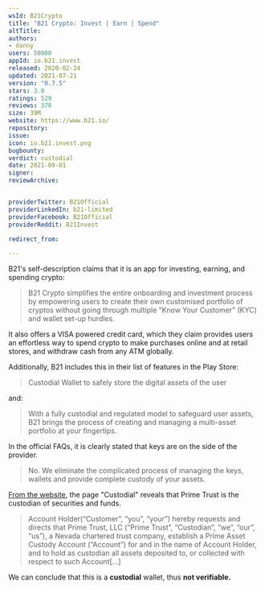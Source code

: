 ```yaml
---
wsId: B21Crypto 
title: "B21 Crypto: Invest | Earn | Spend"
altTitle: 
authors:
- danny
users: 50000
appId: io.b21.invest
released: 2020-02-24
updated: 2021-07-21
version: "0.7.5"
stars: 3.0
ratings: 529
reviews: 378
size: 39M
website: https://www.b21.io/
repository: 
issue: 
icon: io.b21.invest.png
bugbounty: 
verdict: custodial
date: 2021-09-01
signer: 
reviewArchive:


providerTwitter: B21Official
providerLinkedIn: b21-limited
providerFacebook: B21Official
providerReddit: B21Invest

redirect_from:

---
```

B21's self-description claims that it is an app for investing, earning, and spending crypto:

> B21 Crypto simplifies the entire onboarding and investment process by empowering users to create their own customised portfolio of cryptos without going through multiple “Know Your Customer” (KYC) and wallet set-up hurdles.

It also offers a VISA powered credit card, which they claim provides users an effortless way to spend crypto to make purchases online and at retail stores, and withdraw cash from any ATM globally.

Additionally, B21 includes this in their list of features in the Play Store:

> Custodial Wallet to safely store the digital assets of the user

and:

>  With a fully custodial and regulated model to safeguard user assets, B21 brings the process of creating and managing a multi-asset portfolio at your fingertips.

In the official FAQs, it is clearly stated that keys are on the side of the provider.

> No. We eliminate the complicated process of managing the keys, wallets and provide complete custody of your assets.

[From the website](https://www.b21.io/custodial/), the page "Custodial" reveals that Prime Trust is the custodian of securities and funds.
> Account Holder(“Customer”, “you”, “your”) hereby requests and directs that Prime Trust, LLC (“Prime Trust”, “Custodian”, “we”, “our”, “us”), a Nevada chartered trust company, establish a Prime Asset Custody Account (“Account”) for and in the name of Account Holder, and to hold as custodian all assets deposited to, or collected with respect to such Account[...]

We can conclude that this is a **custodial** wallet, thus **not verifiable.**